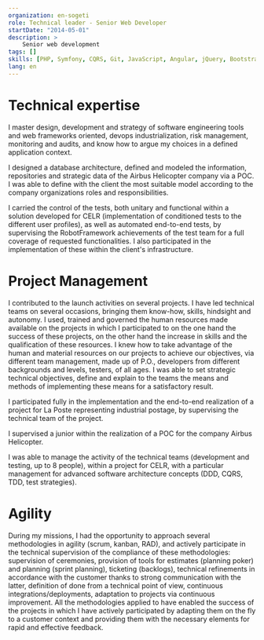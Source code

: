 ```yaml
---
organization: en-sogeti
role: Technical leader - Senior Web Developer
startDate: "2014-05-01"
description: >
    Senior web development
tags: []
skills: [PHP, Symfony, CQRS, Git, JavaScript, Angular, jQuery, Bootstrap, Linux, Bash, Debian, RHEL, Docker, Kubernetes, DevOps, CI-CD, Agile, Scrum, SAFE, MySQL, HTML, CSS, Spring, PHPUnit, Elasticsearch, GitLab, Open Source, XML, REST]
lang: en
---
```


# Technical expertise

I master design, development and strategy of software engineering tools and web frameworks oriented,
devops industrialization, risk management, monitoring and audits, and know how to argue my choices in a defined application context.

I designed a database architecture, defined and modeled the information, repositories and strategic data of the Airbus Helicopter company via a POC.
I was able to define with the client the most suitable model according to the company organizations roles and responsibilities.

I carried the control of the tests, both unitary and functional within a solution developed for CELR
(implementation of conditioned tests to the different user profiles), as well as automated end-to-end tests,
by supervising the RobotFramework achievements of the test team for a full coverage of requested functionalities.
I also participated in the implementation of these within the client's infrastructure.

# Project Management

I contributed to the launch activities on several projects. I have led technical teams on several occasions, bringing them know-how, skills, hindsight and autonomy.
I used, trained and governed the human resources made available on the projects in which I participated to
on the one hand the success of these projects, on the other hand the increase in skills and the qualification of these resources.
I knew how to take advantage of the human and material resources on our projects to achieve our objectives, via different team management, made up of P.O., developers from different backgrounds and levels, testers, of all ages.
I was able to set strategic technical objectives, define and explain to the teams the means and methods of implementing these means for a satisfactory result.

I participated fully in the implementation and the end-to-end realization of a project for La Poste representing industrial postage,
by supervising the technical team of the project.

I supervised a junior within the realization of a POC for the company Airbus Helicopter.

I was able to manage the activity of the technical teams (development and testing, up to 8 people), within a project for CELR, with a particular management for advanced software architecture concepts (DDD, CQRS, TDD, test strategies).

#  Agility

During my missions, I had the opportunity to approach several methodologies in agility (scrum, kanban, RAD),
and actively participate in the technical supervision of the compliance of these methodologies: supervision of ceremonies,
provision of tools for estimates (planning poker) and planning (sprint planning), ticketing (backlogs),
technical refinements in accordance with the customer thanks to strong communication with the latter, definition of done from a technical point of view,
continuous integrations/deployments, adaptation to projects via continuous improvement.
All the methodologies applied to have enabled the success of the projects in which I have actively participated by adapting them
on the fly to a customer context and providing them with the necessary elements for rapid and effective feedback.
